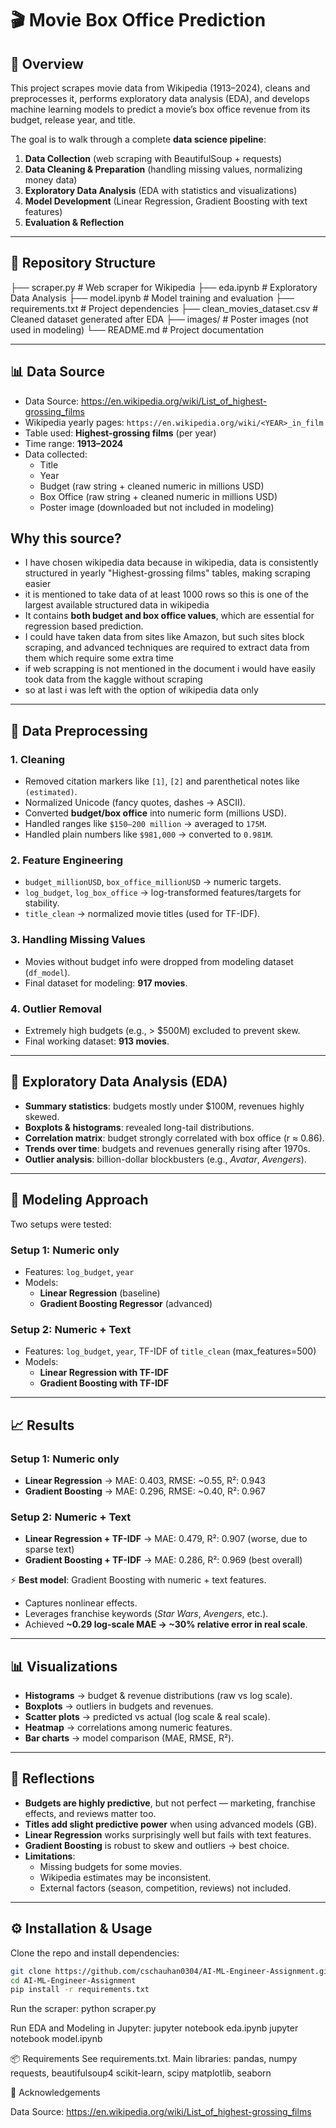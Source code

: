 # 🎬 Movie Box Office Prediction

## 📌 Overview

This project scrapes movie data from Wikipedia (1913–2024), cleans and preprocesses it, performs exploratory data analysis (EDA), and develops machine learning models to predict a movie’s box office revenue from its budget, release year, and title.

The goal is to walk through a complete **data science pipeline**:

1. **Data Collection** (web scraping with BeautifulSoup + requests)
2. **Data Cleaning & Preparation** (handling missing values, normalizing money data)
3. **Exploratory Data Analysis** (EDA with statistics and visualizations)
4. **Model Development** (Linear Regression, Gradient Boosting with text features)
5. **Evaluation & Reflection**

---

## 📂 Repository Structure

├── scraper.py # Web scraper for Wikipedia
├── eda.ipynb # Exploratory Data Analysis
├── model.ipynb # Model training and evaluation
├── requirements.txt # Project dependencies
├── clean_movies_dataset.csv # Cleaned dataset generated after EDA
├── images/ # Poster images (not used in modeling)
└── README.md # Project documentation

---

## 📊 Data Source

- Data Source: https://en.wikipedia.org/wiki/List_of_highest-grossing_films
- Wikipedia yearly pages: `https://en.wikipedia.org/wiki/<YEAR>_in_film`
- Table used: **Highest-grossing films** (per year)
- Time range: **1913–2024**
- Data collected:
  - Title
  - Year
  - Budget (raw string + cleaned numeric in millions USD)
  - Box Office (raw string + cleaned numeric in millions USD)
  - Poster image (downloaded but not included in modeling)

## Why this source?

- I have chosen wikipedia data because in wikipedia, data is consistently structured in yearly "Highest-grossing films" tables, making scraping easier
- it is mentioned to take data of at least 1000 rows so this is one of the largest available structured data in wikipedia
- It contains **both budget and box office values**, which are essential for regression based prediction.
- I could have taken data from sites like Amazon, but such sites block scraping, and advanced techniques are required to extract data from them which require some extra time
- if web scrapping is not mentioned in the document i would have easily took data from the kaggle without scraping
- so at last i was left with the option of wikipedia data only 

---

## 🧹 Data Preprocessing

### 1. Cleaning

- Removed citation markers like `[1]`, `[2]` and parenthetical notes like `(estimated)`.
- Normalized Unicode (fancy quotes, dashes → ASCII).
- Converted **budget/box office** into numeric form (millions USD).
- Handled ranges like `$150–200 million` → averaged to `175M`.
- Handled plain numbers like `$981,000` → converted to `0.981M`.

### 2. Feature Engineering

- `budget_millionUSD`, `box_office_millionUSD` → numeric targets.
- `log_budget`, `log_box_office` → log-transformed features/targets for stability.
- `title_clean` → normalized movie titles (used for TF-IDF).

### 3. Handling Missing Values

- Movies without budget info were dropped from modeling dataset (`df_model`).
- Final dataset for modeling: **917 movies**.

### 4. Outlier Removal

- Extremely high budgets (e.g., > $500M) excluded to prevent skew.
- Final working dataset: **913 movies**.

---

## 🔎 Exploratory Data Analysis (EDA)

- **Summary statistics**: budgets mostly under $100M, revenues highly skewed.
- **Boxplots & histograms**: revealed long-tail distributions.
- **Correlation matrix**: budget strongly correlated with box office (r ≈ 0.86).
- **Trends over time**: budgets and revenues generally rising after 1970s.
- **Outlier analysis**: billion-dollar blockbusters (e.g., _Avatar_, _Avengers_).

---

## 🤖 Modeling Approach

Two setups were tested:

### Setup 1: Numeric only

- Features: `log_budget`, `year`
- Models:
  - **Linear Regression** (baseline)
  - **Gradient Boosting Regressor** (advanced)

### Setup 2: Numeric + Text

- Features: `log_budget`, `year`, TF-IDF of `title_clean` (max_features=500)
- Models:
  - **Linear Regression with TF-IDF**
  - **Gradient Boosting with TF-IDF**

---

## 📈 Results

### Setup 1: Numeric only

- **Linear Regression** → MAE: 0.403, RMSE: ~0.55, R²: 0.943
- **Gradient Boosting** → MAE: 0.296, RMSE: ~0.40, R²: 0.967

### Setup 2: Numeric + Text

- **Linear Regression + TF-IDF** → MAE: 0.479, R²: 0.907 (worse, due to sparse text)
- **Gradient Boosting + TF-IDF** → MAE: 0.286, R²: 0.969 (best overall)

⚡ **Best model**: Gradient Boosting with numeric + text features.

- Captures nonlinear effects.
- Leverages franchise keywords (_Star Wars_, _Avengers_, etc.).
- Achieved **~0.29 log-scale MAE → ~30% relative error in real scale**.

---

## 📊 Visualizations

- **Histograms** → budget & revenue distributions (raw vs log scale).
- **Boxplots** → outliers in budgets and revenues.
- **Scatter plots** → predicted vs actual (log scale & real scale).
- **Heatmap** → correlations among numeric features.
- **Bar charts** → model comparison (MAE, RMSE, R²).

---

## 🔮 Reflections

- **Budgets are highly predictive**, but not perfect — marketing, franchise effects, and reviews matter too.
- **Titles add slight predictive power** when using advanced models (GB).
- **Linear Regression** works surprisingly well but fails with text features.
- **Gradient Boosting** is robust to skew and outliers → best choice.
- **Limitations**:
  - Missing budgets for some movies.
  - Wikipedia estimates may be inconsistent.
  - External factors (season, competition, reviews) not included.

---

## ⚙️ Installation & Usage

Clone the repo and install dependencies:

```bash
git clone https://github.com/cschauhan0304/AI-ML-Engineer-Assignment.git
cd AI-ML-Engineer-Assignment
pip install -r requirements.txt

```

Run the scraper:
python scraper.py

Run EDA and Modeling in Jupyter:
jupyter notebook eda.ipynb
jupyter notebook model.ipynb

📦 Requirements
See requirements.txt. Main libraries:
pandas, numpy
requests, beautifulsoup4
scikit-learn, scipy
matplotlib, seaborn

🙌 Acknowledgements

Data Source: https://en.wikipedia.org/wiki/List_of_highest-grossing_films
